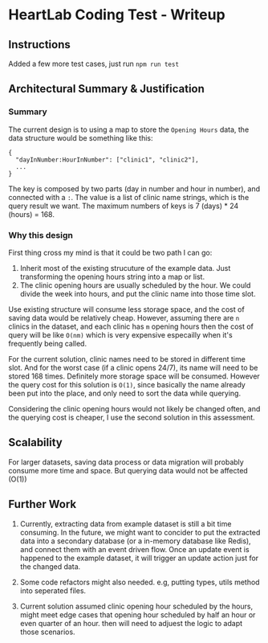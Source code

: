 # HeartLab Coding Test - Writeup

## Instructions

Added a few more test cases, just run `npm run test`

## Architectural Summary & Justification

### Summary

The current design is to using a map to store the `Opening Hours` data, the data structure would be something like this:

```
{
  "dayInNumber:HourInNumber": ["clinic1", "clinic2"],
  ...
}
```

The key is composed by two parts (day in number and hour in number), and connected with a `:`. The value is a list of clinic name strings, which is the query result we want.
The maximum numbers of keys is 7 (days) \* 24 (hours) = 168.

### Why this design

First thing cross my mind is that it could be two path I can go:

1.  Inherit most of the existing strucuture of the example data. Just transforming the opening hours string into a map or list.
2.  The clinic opening hours are usually scheduled by the hour. We could divide the week into hours, and put the clinic name into those time slot.

Use existing structure will consume less storage space, and the cost of saving data would be relatively cheap. However, assuming there are `n` clinics in the dataset, and each clinic has `m` opening hours then the cost of query will be like `O(nm)` which is very expensive especailly when it's frequently being called.

For the current solution, clinic names need to be stored in different time slot. And for the worst case (if a clinic opens 24/7), its name will need to be stored 168 times. Definitely more storage space will be consumed. However the query cost for this solution is `O(1)`, since basically the name already been put into the place, and only need to sort the data while querying.

Considering the clinic opening hours would not likely be changed often, and the querying cost is cheaper, I use the second solution in this assessment.

## Scalability

For larger datasets, saving data process or data migration will probably consume more time and space. But querying data would not be affected (O(1))

## Further Work

1. Currently, extracting data from example dataset is still a bit time consuming. In the future, we might want to concider to put the extracted data into a secondary database (or a in-memory database like Redis), and connect them with an event driven flow. Once an update event is happened to the example dataset, it will trigger an update action just for the changed data.

2. Some code refactors might also needed. e.g, putting types, utils method into seperated files.

3. Current solution assumed clinic opening hour scheduled by the hours, might meet edge cases that opening hour scheduled by half an hour or even quarter of an hour. then will need to adjuest the logic to adapt those scenarios.
